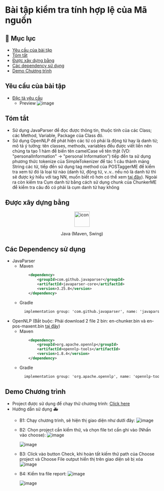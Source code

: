 # Bài tập kiểm tra tính hợp lệ của Mã nguồn

## 🚩 Mục lục
- [Yêu cầu của bài tập](#yêu-cầu-của-bài-tập) 
- [Tóm tắt](#tóm-tắt)
- [Được xây dựng bằng](#duoc-xay-dung-bang)
- [Các dependency sử dụng](#cac-dependency-su-dung)
- [Demo Chương trình](#demo-chuong-trinh)

## Yêu cầu của bài tập

- [Đặc tả yêu cầu](https://drive.google.com/file/d/1xtPY1ntHGO6Zq0iSLtxD1cx8Ax9bQ_oi/view?usp=sharing)
  + Preview
  ![image](https://github.com/nguyenhieu1435/week3_lab2_softwarearchitecture/assets/70377398/60c26ea1-d8a2-4c98-bb49-117d20eee891)

## Tóm tắt
- Sử dụng JavaParser để đọc được thông tin, thuộc tính của các Class; các Method, Variable, Package của Class đó.
- Sử dụng OpenNLP để phát hiện các từ có phải là động từ hay là danh từ; mô tả ý tưởng: tên classes, methods, variables đều được viết liền nên chúng ta tạo
1 hàm để biến tên camelCase về tên thật (VD: "personalInformation" -> "personal Information") tiếp đến ta sử dụng phương thức tokenize của SimpleTokenizer để tác 1 câu thành mảng
String các từ, tiếp đến sử dụng tag method của POSTaggerME để kiểm tra xem từ đó là loại từ nào (danh từ, động từ, v..v.. nếu nó là danh từ thì sẽ được ký hiểu với tag NN, muốn biết
  rõ hơn có thể xem [tại đây](https://dpdearing.com/posts/2011/12/opennlp-part-of-speech-pos-tags-penn-english-treebank/)). Ngoài ra còn kiếm tra Cụm danh từ bằng cách sử dụng chunk
   của ChunkerME để kiểm tra câu đó có phải là cụm danh từ hay không


## Được xây dựng bằng
<div align="center">
  <div>
    <img src="https://techstack-generator.vercel.app/java-icon.svg" alt="icon" width="50" height="50" />
    <p>Java (Maven, Swing)</p>
  </div>
</div>

## Các Dependency sử dụng
- JavaParser
  + Maven
    ```xml
        <dependency>
            <groupId>com.github.javaparser</groupId>
            <artifactId>javaparser-core</artifactId>
            <version>3.25.8</version>
        </dependency>
    ```
    </p>
  + Gradle
    ```xml
      implementation group: 'com.github.javaparser', name: 'javaparser-core', version: '3.25.8'
    ```
- OpenNLP (Bắt buộc: Phải download 2 file 2 bin: en-chunker.bin và en-pos-maxent.bin [tại đây](https://opennlp.sourceforge.net/models-1.5/))
  + Maven
    ```xml
        <dependency>
            <groupId>org.apache.opennlp</groupId>
            <artifactId>opennlp-tools</artifactId>
            <version>1.8.4</version>
        </dependency>
    ```
  + Gradle
    ```xml
      implementation group: 'org.apache.opennlp', name: 'opennlp-tools', version: '1.8.4'
    ```
## Demo Chương trình
- Project được sử dụng để chạy thử chương trình: [Click here](https://drive.google.com/drive/folders/1W0UuWDcKCRnQ5U4G4aGfJoQ-H-mWcwNy?usp=sharing)
- Hướng dẫn sử dụng 🚑
  + B1: Chạy chương trình, sẽ hiện thị giao diện như dưới đây:
    ![image](https://github.com/nguyenhieu1435/week3_lab2_softwarearchitecture/assets/70377398/f4657a1b-952c-42e1-855c-f27f64d9fae3)
  + B2: Chọn project cần kiểm thử, và chọn file txt cần ghi vào (Nhấn vào choose):
    ![image](https://github.com/nguyenhieu1435/week3_lab2_softwarearchitecture/assets/70377398/3999e215-b32b-4891-8886-42983e042ec0)

    ![image](https://github.com/nguyenhieu1435/week3_lab2_softwarearchitecture/assets/70377398/5d68949a-7930-4b2c-addb-2557908bcb38)
  + B3: Click vào button Check, khi hoàn tất kiếm thử path của Choose project và Choose File output hiển thị trên giao diện sẽ bị xóa
    ![image](https://github.com/nguyenhieu1435/week3_lab2_softwarearchitecture/assets/70377398/7ee82139-8f33-42d0-9325-585283672dc9)
  + B4: Kiểm tra file report:
    ![image](https://github.com/nguyenhieu1435/week3_lab2_softwarearchitecture/assets/70377398/d728357a-be46-489a-a869-694602fbc373)

    ![image](https://github.com/nguyenhieu1435/week3_lab2_softwarearchitecture/assets/70377398/13bf2fef-0264-4e1b-ba90-f839b134f07c)

